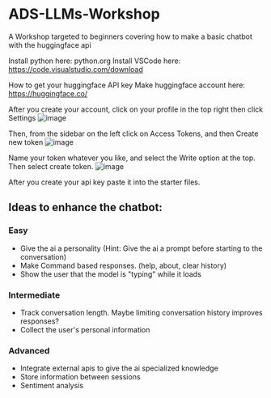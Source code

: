 # ADS-LLMs-Workshop
A Workshop targeted to beginners covering how to make a basic chatbot with the huggingface api 

Install python here: python.org
Install VSCode here: https://code.visualstudio.com/download

How to get your huggingface API key
Make  huggingface account here: https://huggingface.co/

After you create your account, click on your profile in the top right then click Settings
![image](https://github.com/user-attachments/assets/e3669475-e16e-4033-a83c-8c030901b26a)

Then, from the sidebar on the left click on Access Tokens, and then Create new token
![image](https://github.com/user-attachments/assets/40d0a976-e00a-42a7-a432-f061d3ba1301)

Name your token whatever you like, and select the Write option at the top. Then select create token.
![image](https://github.com/user-attachments/assets/21edd701-a297-472d-8cec-46ed073f5d6f)

After you create your api key paste it into the starter files.


## Ideas to enhance the chatbot:
### Easy
- Give the ai a personality (Hint: Give the ai a prompt before starting to the conversation)
- Make Command based responses. (help, about, clear history)
- Show the user that the model is "typing" while it loads

### Intermediate
- Track conversation length. Maybe limiting conversation history improves responses?
- Collect the user's personal information

### Advanced
- Integrate external apis to give the ai specialized knowledge
- Store information between sessions
- Sentiment analysis

